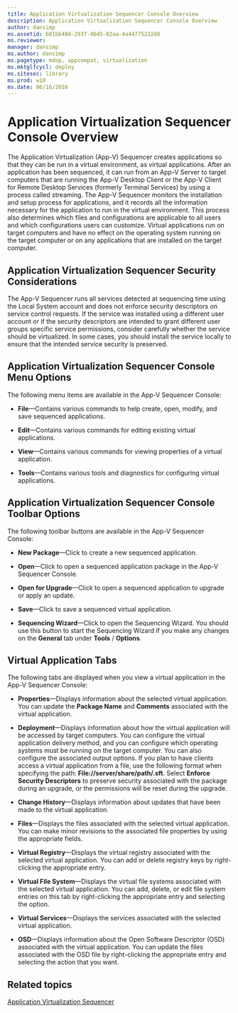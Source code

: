 ```yaml
---
title: Application Virtualization Sequencer Console Overview
description: Application Virtualization Sequencer Console Overview
author: dansimp
ms.assetid: 681bb40d-2937-4645-82aa-4a44775232d8
ms.reviewer: 
manager: dansimp
ms.author: dansimp
ms.pagetype: mdop, appcompat, virtualization
ms.mktglfcycl: deploy
ms.sitesec: library
ms.prod: w10
ms.date: 06/16/2016
---
```



# Application Virtualization Sequencer Console Overview


The Application Virtualization (App-V) Sequencer creates applications so that they can be run in a virtual environment, as virtual applications. After an application has been sequenced, it can run from an App-V Server to target computers that are running the App-V Desktop Client or the App-V Client for Remote Desktop Services (formerly Terminal Services) by using a process called streaming. The App-V Sequencer monitors the installation and setup process for applications, and it records all the information necessary for the application to run in the virtual environment. This process also determines which files and configurations are applicable to all users and which configurations users can customize. Virtual applications run on target computers and have no effect on the operating system running on the target computer or on any applications that are installed on the target computer.

## Application Virtualization Sequencer Security Considerations


The App-V Sequencer runs all services detected at sequencing time using the Local System account and does not enforce security descriptors on service control requests. If the service was installed using a different user account or if the security descriptors are intended to grant different user groups specific service permissions, consider carefully whether the service should be virtualized. In some cases, you should install the service locally to ensure that the intended service security is preserved.

## Application Virtualization Sequencer Console Menu Options


The following menu items are available in the App-V Sequencer Console:

-   **File**—Contains various commands to help create, open, modify, and save sequenced applications.

-   **Edit**—Contains various commands for editing existing virtual applications.

-   **View**—Contains various commands for viewing properties of a virtual application.

-   **Tools**—Contains various tools and diagnostics for configuring virtual applications.

## Application Virtualization Sequencer Console Toolbar Options


The following toolbar buttons are available in the App-V Sequencer Console:

-   **New Package**—Click to create a new sequenced application.

-   **Open**—Click to open a sequenced application package in the App-V Sequencer Console.

-   **Open for Upgrade**—Click to open a sequenced application to upgrade or apply an update.

-   **Save**—Click to save a sequenced virtual application.

-   **Sequencing Wizard**—Click to open the Sequencing Wizard. You should use this button to start the Sequencing Wizard if you make any changes on the **General** tab under **Tools** / **Options**.

## Virtual Application Tabs


The following tabs are displayed when you view a virtual application in the App-V Sequencer Console:

-   **Properties**—Displays information about the selected virtual application. You can update the **Package Name** and **Comments** associated with the virtual application.

-   **Deployment**—Displays information about how the virtual application will be accessed by target computers. You can configure the virtual application delivery method, and you can configure which operating systems must be running on the target computer. You can also configure the associated output options. If you plan to have clients access a virtual application from a file, use the following format when specifying the path: **File://server/share/path/.sft**. Select **Enforce Security Descriptors** to preserve security associated with the package during an upgrade, or the permissions will be reset during the upgrade.

-   **Change History**—Displays information about updates that have been made to the virtual application.

-   **Files**—Displays the files associated with the selected virtual application. You can make minor revisions to the associated file properties by using the appropriate fields.

-   **Virtual Registry**—Displays the virtual registry associated with the selected virtual application. You can add or delete registry keys by right-clicking the appropriate entry.

-   **Virtual File System**—Displays the virtual file systems associated with the selected virtual application. You can add, delete, or edit file system entries on this tab by right-clicking the appropriate entry and selecting the option.

-   **Virtual Services**—Displays the services associated with the selected virtual application.

-   **OSD**—Displays information about the Open Software Descriptor (OSD) associated with the virtual application. You can update the files associated with the OSD file by right-clicking the appropriate entry and selecting the action that you want.

## Related topics


[Application Virtualization Sequencer](application-virtualization-sequencer.md)

 

 





